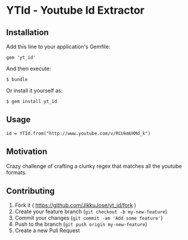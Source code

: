 # YTId - Youtube Id Extractor

## Installation

Add this line to your application's Gemfile:

    gem 'yt_id'

And then execute:

    $ bundle

Or install it yourself as:

    $ gem install yt_id

## Usage

    id = YTId.from("http://www.youtube.com/v/RCUkmUXMd_k")

## Motivation

Crazy challenge of crafting a clunky regex that matches all the youtube formats.

## Contributing

1. Fork it ( https://github.com/JikkuJose/yt_id/fork )
2. Create your feature branch (`git checkout -b my-new-feature`)
3. Commit your changes (`git commit -am 'Add some feature'`)
4. Push to the branch (`git push origin my-new-feature`)
5. Create a new Pull Request
